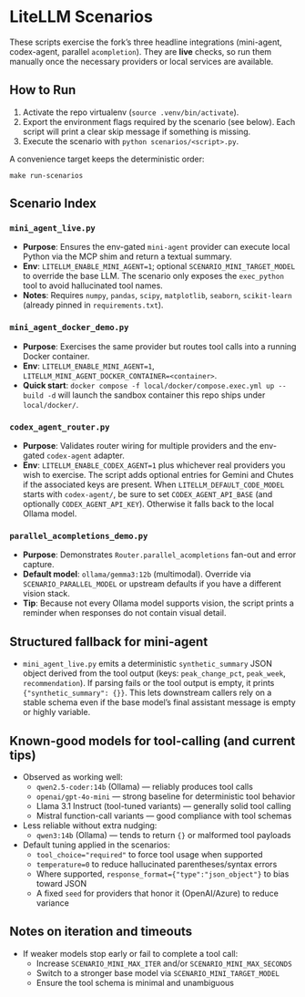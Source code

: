 # LiteLLM Scenarios

These scripts exercise the fork’s three headline integrations (mini-agent,
codex-agent, parallel `acompletion`). They are **live** checks, so run them
manually once the necessary providers or local services are available.

## How to Run

1. Activate the repo virtualenv (`source .venv/bin/activate`).
2. Export the environment flags required by the scenario (see below). Each
   script will print a clear skip message if something is missing.
3. Execute the scenario with `python scenarios/<script>.py`.

A convenience target keeps the deterministic order:

```
make run-scenarios
```

## Scenario Index

### `mini_agent_live.py`

- **Purpose**: Ensures the env-gated `mini-agent` provider can execute local
  Python via the MCP shim and return a textual summary.
- **Env**: `LITELLM_ENABLE_MINI_AGENT=1`; optional `SCENARIO_MINI_TARGET_MODEL`
  to override the base LLM. The scenario only exposes the `exec_python` tool to
  avoid hallucinated tool names.
- **Notes**: Requires `numpy`, `pandas`, `scipy`, `matplotlib`, `seaborn`,
  `scikit-learn` (already pinned in `requirements.txt`).

### `mini_agent_docker_demo.py`

- **Purpose**: Exercises the same provider but routes tool calls into a running
  Docker container.
- **Env**: `LITELLM_ENABLE_MINI_AGENT=1`,
  `LITELLM_MINI_AGENT_DOCKER_CONTAINER=<container>`.
- **Quick start**: `docker compose -f local/docker/compose.exec.yml up --build -d`
  will launch the sandbox container this repo ships under `local/docker/`.

### `codex_agent_router.py`

- **Purpose**: Validates router wiring for multiple providers and the
  env-gated `codex-agent` adapter.
- **Env**: `LITELLM_ENABLE_CODEX_AGENT=1` plus whichever real providers you wish
  to exercise. The script adds optional entries for Gemini and Chutes if the
  associated keys are present. When `LITELLM_DEFAULT_CODE_MODEL` starts with
  `codex-agent/`, be sure to set `CODEX_AGENT_API_BASE` (and optionally
  `CODEX_AGENT_API_KEY`). Otherwise it falls back to the local Ollama model.

### `parallel_acompletions_demo.py`

- **Purpose**: Demonstrates `Router.parallel_acompletions` fan-out and error
  capture.
- **Default model**: `ollama/gemma3:12b` (multimodal). Override via
  `SCENARIO_PARALLEL_MODEL` or upstream defaults if you have a different vision
  stack.
- **Tip**: Because not every Ollama model supports vision, the script prints a
  reminder when responses do not contain visual detail.

## Structured fallback for mini-agent

- `mini_agent_live.py` emits a deterministic `synthetic_summary` JSON object derived from
  the tool output (keys: `peak_change_pct`, `peak_week`, `recommendation`). If parsing
  fails or the tool output is empty, it prints `{"synthetic_summary": {}}`. This lets
  downstream callers rely on a stable schema even if the base model’s final assistant
  message is empty or highly variable.

## Known-good models for tool-calling (and current tips)

- Observed as working well:
  - `qwen2.5-coder:14b` (Ollama) — reliably produces tool calls
  - `openai/gpt-4o-mini` — strong baseline for deterministic tool behavior
  - Llama 3.1 Instruct (tool-tuned variants) — generally solid tool calling
  - Mistral function-call variants — good compliance with tool schemas
- Less reliable without extra nudging:
  - `qwen3:14b` (Ollama) — tends to return `{}` or malformed tool payloads
- Default tuning applied in the scenarios:
  - `tool_choice="required"` to force tool usage when supported
  - `temperature=0` to reduce hallucinated parentheses/syntax errors
  - Where supported, `response_format={"type":"json_object"}` to bias toward JSON
  - A fixed `seed` for providers that honor it (OpenAI/Azure) to reduce variance

## Notes on iteration and timeouts

- If weaker models stop early or fail to complete a tool call:
  - Increase `SCENARIO_MINI_MAX_ITER` and/or `SCENARIO_MINI_MAX_SECONDS`
  - Switch to a stronger base model via `SCENARIO_MINI_TARGET_MODEL`
  - Ensure the tool schema is minimal and unambiguous
